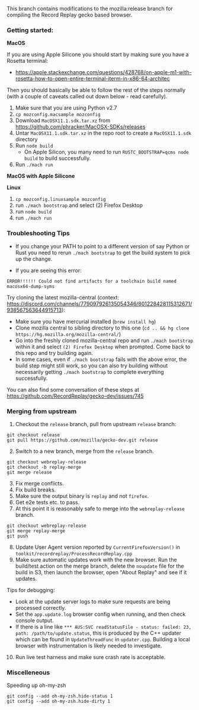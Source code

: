 This branch contains modifications to the mozilla:release branch for compiling
the Record Replay gecko based browser.

### Getting started:

**MacOS**

If you are using Apple Silicone you should start by making sure you have a Rosetta terminal:

* https://apple.stackexchange.com/questions/428768/on-apple-m1-with-rosetta-how-to-open-entire-terminal-iterm-in-x86-64-architec

Then you should basically be able to follow the rest of the steps normally (with a couple of caveats called out down below - read carefully).

1. Make sure that you are using Python v2.7
2. `cp mozconfig.macsample mozconfig`
3. Download `MacOSX11.1.sdk.tar.xz` from https://github.com/phracker/MacOSX-SDKs/releases
4. Untar `MacOSX11.1.sdk.tar.xz` in the repo root to create a `MacOSX11.1.sdk` directory
5. Run `node build`
   * On Apple Silicon, you many need to run `RUSTC_BOOTSTRAP=qcms node build` to build successfully.
6. Run `./mach run`

**MacOS with Apple Silicone**


**Linux**

1. `cp mozconfig.linuxsample mozconfig`
2. run `./mach bootstrap` and select (2) Firefox Desktop
3. run `node build`
4. run `./mach run`

### Troubleshooting Tips

* If you change your PATH to point to a different version of say Python or Rust you need to rerun `./mach bootstrap` to get the build system to pick up the change.

* If you are seeing this error:

```
ERROR!!!!!! Could not find artifacts for a toolchain build named macosx64-dump-syms
``` 
Try cloning the latest mozilla-central (context: https://discord.com/channels/779097926135054346/801228428115312671/938567563644915713):

* Make sure you have mercurial installed (`brew install hg`)
* Clone mozilla central to sibling directory to this one (`cd .. && hg clone https://hg.mozilla.org/mozilla-central/`) 
* Go into the freshly cloned mozilla-central repo and run `./mach bootstrap` within it and select `(2) Firefox Desktop` when prompted. Come back to this repo and try building again.
* In some cases, even if `./mach bootstrap` fails with the above error, the build step might still work, so you can also try building without necessarily getting `./mach bootstrap` to complete everything successfully.

You can also find some conversation of these steps at https://github.com/RecordReplay/gecko-dev/issues/745

### Merging from upstream

1. Checkout the `release` branch, pull from upstream `release` branch:

```
git checkout release
git pull https://github.com/mozilla/gecko-dev.git release
```

2. Switch to a new branch, merge from the `release` branch.

```
git checkout webreplay-release
git checkout -b replay-merge
git merge release
```

3. Fix merge conflicts.
4. Fix build breaks.
5. Make sure the output binary is `replay` and not `firefox`.
6. Get e2e tests etc. to pass.
7. At this point it is reasonably safe to merge into the `webreplay-release` branch.

```
git checkout webreplay-release
git merge replay-merge
git push
```

8. Update User Agent version reported by `CurrentFirefoxVersion()` in `toolkit/recordreplay/ProcessRecordReplay.cpp`
9. Make sure automatic updates work with the new browser. Run the build/test action on the merge branch, delete the `noupdate` file for the build in S3, then launch the browser, open "About Replay" and see if it updates.

Tips for debugging:

* Look at the update server logs to make sure requests are being processed correctly.
* Set the `app.update.log` browser config when running, and then check console output.
* If there is a line like `*** AUS:SVC readStatusFile - status: failed: 23, path: /path/to/update.status`, this is produced by the C++ updater which can be found in `UpdateThreadFunc` in `updater.cpp`. Building a local browser with instrumentation is likely needed to investigate.

10. Run live test harness and make sure crash rate is acceptable.


### Miscelleneous

Speeding up oh-my-zsh

```
git config --add oh-my-zsh.hide-status 1
git config --add oh-my-zsh.hide-dirty 1
```
